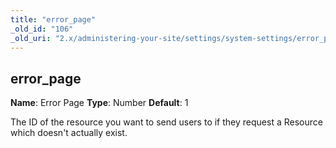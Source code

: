 ```yaml
---
title: "error_page"
_old_id: "106"
_old_uri: "2.x/administering-your-site/settings/system-settings/error_page"
---
```


## error\_page

**Name**: Error Page 
**Type**: Number 
**Default**: 1

The ID of the resource you want to send users to if they request a Resource which doesn't actually exist.